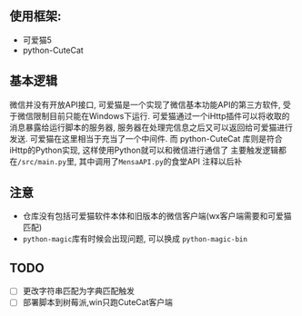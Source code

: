 ## 使用框架: 
- 可爱猫5
- python-CuteCat

## 基本逻辑
微信并没有开放API接口, 可爱猫是一个实现了微信基本功能API的第三方软件, 受于微信限制目前只能在Windows下运行. 
可爱猫通过一个iHttp插件可以将收取的消息暴露给运行脚本的服务器, 服务器在处理完信息之后又可以返回给可爱猫进行发送. 可爱猫在这里相当于充当了一个中间件. 而 python-CuteCat 库则是符合iHttp的Python实现, 这样使用Python就可以和微信进行通信了
主要触发逻辑都在`/src/main.py`里, 其中调用了`MensaAPI.py`的食堂API
注释以后补

## 注意
- 仓库没有包括可爱猫软件本体和旧版本的微信客户端(wx客户端需要和可爱猫匹配)
- `python-magic`库有时候会出现问题, 可以换成 `python-magic-bin`

## TODO
- [ ] 更改字符串匹配为字典匹配触发
- [ ] 部署脚本到树莓派,win只跑CuteCat客户端